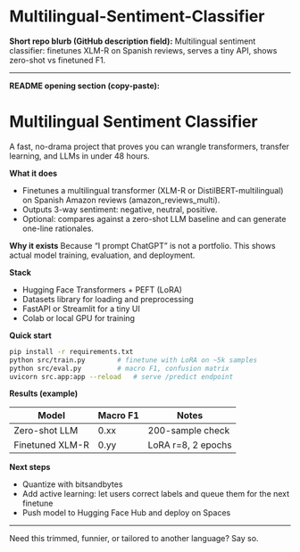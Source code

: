 # Multilingual-Sentiment-Classifier
**Short repo blurb (GitHub description field):**
Multilingual sentiment classifier: finetunes XLM-R on Spanish reviews, serves a tiny API, shows zero-shot vs finetuned F1.

---

**README opening section (copy-paste):**

# Multilingual Sentiment Classifier

A fast, no-drama project that proves you can wrangle transformers, transfer learning, and LLMs in under 48 hours.

**What it does**

* Finetunes a multilingual transformer (XLM-R or DistilBERT-multilingual) on Spanish Amazon reviews (amazon\_reviews\_multi).
* Outputs 3-way sentiment: negative, neutral, positive.
* Optional: compares against a zero-shot LLM baseline and can generate one-line rationales.

**Why it exists**
Because “I prompt ChatGPT” is not a portfolio. This shows actual model training, evaluation, and deployment.

**Stack**

* Hugging Face Transformers + PEFT (LoRA)
* Datasets library for loading and preprocessing
* FastAPI or Streamlit for a tiny UI
* Colab or local GPU for training

**Quick start**

```bash
pip install -r requirements.txt
python src/train.py        # finetune with LoRA on ~5k samples
python src/eval.py         # macro F1, confusion matrix
uvicorn src.app:app --reload   # serve /predict endpoint
```

**Results (example)**

| Model           | Macro F1 | Notes              |
| --------------- | -------- | ------------------ |
| Zero-shot LLM   | 0.xx     | 200-sample check   |
| Finetuned XLM-R | 0.yy     | LoRA r=8, 2 epochs |

**Next steps**

* Quantize with bitsandbytes
* Add active learning: let users correct labels and queue them for the next finetune
* Push model to Hugging Face Hub and deploy on Spaces

---

Need this trimmed, funnier, or tailored to another language? Say so.

